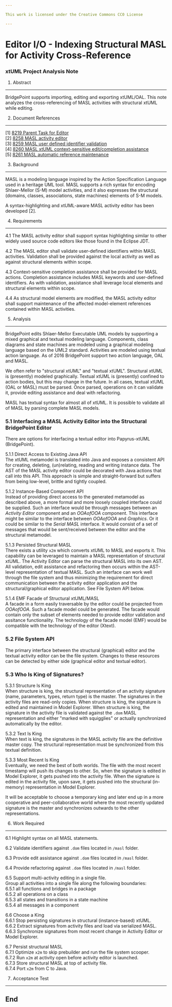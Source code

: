 ```yaml
---

This work is licensed under the Creative Commons CC0 License

---
```


# Editor I/O - Indexing Structural MASL for Activity Cross-Reference
### xtUML Project Analysis Note

1. Abstract
-----------
BridgePoint supports importing, editing and exporting xtUML/OAL.  This note
analyzes the cross-referencing of MASL activities with structural xtUML
while editing.

2. Document References
----------------------
[1] [8219 Parent Task for Editor](https://support.onefact.net/issues/8219)  
[2] [8258 MASL activity editor](https://support.onefact.net/issues/8258)  
[3] [8259 MASL user defined identifier validation](https://support.onefact.net/issues/8259)  
[4] [8260 MASL xtUML context-sensitive edit/completion assistance](https://support.onefact.net/issues/8260)  
[5] [8261 MASL automatic reference maintenance](https://support.onefact.net/issues/8260)  

3. Background
-------------
MASL is a modeling language inspired by the Action Specification Language
used in a heritage UML tool.  MASL supports a rich syntax for encoding
Shlaer-Mellor (S-M) model activities, and it also expresses the structural
(domains, classes, associations, state machines) elements of S-M models.

A syntax-highlighting and xtUML-aware MASL activity editor has
been developed [2].  

4. Requirements
---------------
4.1 The MASL activity editor shall support syntax highlighting similar to
other widely used source code editors like those found in the Eclipse JDT.  

4.2 The MASL editor shall validate user-defined identifiers within MASL
activities.  Validation shall be provided against the local activity as
well as against structural elements within scope.

4.3 Context-sensitive completion assistance shall be provided for MASL actions.
Completion assistance includes MASL keywords and user-defined identifiers.
As with validation, assistance shall leverage local elements and structural
elements within scope.

4.4 As structural model elements are modified, the MASL activity editor shall
support maintenance of the affected model-element references contained
within MASL activities.

5. Analysis
-----------
BridgePoint edits Shlaer-Mellor Executable UML models by supporting a
mixed graphical and textual modeling language.  Components, class diagrams
and state machines are modeled using a graphical modeling language based
on the UML2 standard.  Activities are modeled using textual action language.
As of 2016 BridgePoint support two action language, OAL and MASL.

We often refer to "structural xtUML" and "textual xtUML".  Structural xtUML
is (presently) modeled graphically.  Textual xtUML is (presently) confined
to action bodies, but this may change in the future.  In all cases, textual
xtUML (OAL or MASL) must be parsed.  Once parsed, operations on it can
validate it, provide editing assistance and deal with refactoring.

MASL has textual syntax for almost all of xtUML.  It is possible to validate
all of MASL by parsing complete MASL models.

### 5.1 Interfacing a MASL Activity Editor into the Structural BridgePoint Editor

There are options for interfacing a textual editor into
Papyrus-xtUML (BridgePoint).

5.1.1 Direct Access to Existing Java API  
The xtUML metamodel is translated into Java and exposes a consistent
API for creating, deleting, (un)relating, reading and writing instance data.
The AST of the MASL activity editor could be decorated with Java actions
that call into this API.  This approach is simple and straight-forward
but suffers from being low-level, brittle and tightly coupled.

5.1.2 Instance-Based Component API  
Instead of providing direct access to the generated metamodel as described
above, a more formal and more loosely coupled interface could be supplied.
Such an interface would be through messages between an _Activity Editor_
component and an _OOAofOOA_ component.  This interface might be similar
to the interface between _OOAofOOA_ and _Graphics_.  Or it could be similar
to the _Serial MASL_ interface.  It would consist of a set of messages that
would be sent/received between the editor and the structural metamodel.

5.1.3 Persisted Structural MASL  
There exists a utility `x2m` which converts xtUML to MASL and exports it.
This capability can be leveraged to maintain a MASL representation of
structural xtUML.  The Activity Editor can parse the structural
MASL into its own AST.  All validation, edit assistance and refactoring
then occurs within the AST-level representation of textual MASL.
Such an interface can work well through the file system and thus
minimizing the requirement for direct communication between the activity
editor application and the structural/graphical editor application.
See File System API below.

5.1.4 EMF Facade of Structural xtUML/MASL  
A facade in a form easily traversable by the editor could be projected
from _OOAofOOA_.  Such a facade model could be generated.  The facade
would contain only the subset of elements needed to provide editor
validation and assitance functionality.  The technology of the facade
model (EMF) would be compatible with the technology of the editor (Xtext).

### 5.2 File System API  
The primary interface between the structural (graphical) editor and the
textual activity editor can be the file system.  Changes to these
resources can be detected by either side (graphical editor and textual
editor).

### 5.3 Who Is King of Signatures?

5.3.1 Structure Is King  
When structure is king, the structural representation of an activity
signature (name, parameters, types, return type) is the master.  The
signatures in the activity files are read-only copies.  When structure
is king, the signature is edited and maintained in Model Explorer.
When structure is king, the signature in the activity file is validated
against the `.dom` MASL representation and either "marked with squigglies"
or actually synchronized automatically by the editor.

5.3.2 Text Is King  
When text is king, the signatures in the MASL activity file are the
definitive master copy.  The structural representation must be synchronized
from this textual definition.

5.3.3 Most Recent Is King  
Eventually, we need the best of both worlds.  The file with the most
recent timestamp will push its changes to other.  So, when the signature
is edited in Model Explorer, it gets pushed into the activity file.
When the signature is edited in the activity file, upon save, it gets
pushed into the structural (in-memory) representation in Model Explorer.

It will be acceptable to choose a temporary king and later end up in
a more cooperative and peer-collaborative world where the most
recently updated signature is the master and synchronizes outwards
to the other representations.

6. Work Required
----------------
6.1 Highlight syntax on all MASL statements.

6.2 Validate identifiers against `.dom` files located in `/masl` folder.  

6.3 Provide edit assistance against `.dom` files located in `/masl` folder.

6.4 Provide refactoring against `.dom` files located in `/masl` folder.

6.5 Support multi-activity editing in a single file.  
Group all activities into a single file along the following boundaries:  
6.5.1 all functions and bridges in a package  
6.5.2 all operations on a class  
6.5.3 all states and transitions in a state machine  
6.5.4 all messages in a component  

6.6 Choose a King  
6.6.1 Stop persisting signatures in structural (instance-based) xtUML.  
6.6.2 Extract signatures from activity files and load via serialized MASL.  
6.6.3 Synchronize signatures from most recent change in Activity Editor or
Model Explorer.

6.7 Persist structural MASL  
6.7.1 Optimize `x2m` to skip prebuilder and run the file system scooper.  
6.7.2 Run `x2m` at activity open before activity editor is launched.  
6.7.3 Store structural MASL at top of activity file.  
6.7.4 Port `x2m` from C to Java.  


7. Acceptance Test
------------------

End
---

